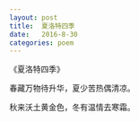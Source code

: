 ```yaml
---
layout: post
title:  夏洛特四季
date:   2016-8-30
categories: poem
---
```

《夏洛特四季》

春藏万物待升华，夏少苦热偶清凉。

秋来沃土黄金色，冬有温情去寒霜。